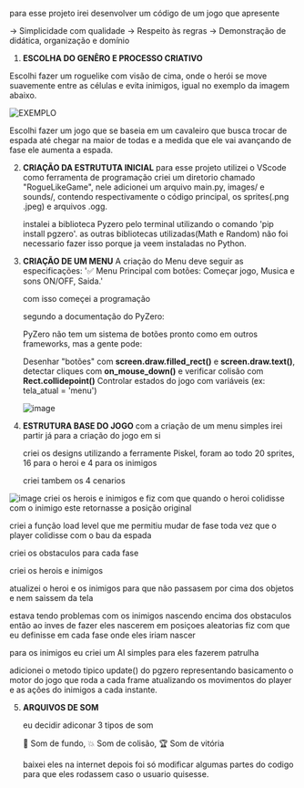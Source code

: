 para esse projeto irei desenvolver um código de um jogo que apresente

-> Simplicidade com qualidade
-> Respeito às regras
-> Demonstração de didática, organização e domínio

1. **ESCOLHA DO GENÊRO E PROCESSO CRIATIVO**

Escolhi fazer um roguelike com visão de cima, onde o herói se move suavemente entre as células e evita inimigos, igual no exemplo da imagem abaixo.

![EXEMPLO](https://imgs.search.brave.com/dodFVU7i6Yy_qSTMi2CbRXofu7YA9DwCmmksoq32cJg/rs:fit:860:0:0:0/g:ce/aHR0cHM6Ly9oYXBw/eW1hZy50di93cC1j/b250ZW50L3VwbG9h/ZHMvMjAyMC8xMC9p/bWFnZS0xMS5qcGVn)

Escolhi fazer um jogo que se baseia em um cavaleiro que busca trocar de espada até chegar na maior de todas e a medida que ele vai avançando de fase ele aumenta a espada.

2. **CRIAÇÃO DA ESTRUTUTA INICIAL**
   para esse projeto utilizei o VScode como ferramenta de programação
   criei um diretorio chamado "RogueLikeGame", nele adicionei um arquivo main.py, images/ e sounds/, contendo respectivamente o código principal, os sprites(.png .jpeg) e arquivos .ogg.

   instalei a biblioteca Pyzero pelo terminal utilizando o comando 'pip install pgzero'.
   as outras bibliotecas utilizadas(Math e Random) não foi necessario fazer isso porque ja veem instaladas no Python.

3. **CRIAÇÃO DE UM MENU**
   A criação do Menu deve seguir as especificações:
   '✅ Menu Principal com botões: Começar jogo, Musica e sons ON/OFF, Saida.'

   com isso começei a programação

   segundo a documentação do PyZero:

   PyZero não tem um sistema de botões pronto como em outros frameworks, mas a gente pode:
   
   Desenhar "botões" com **screen.draw.filled_rect()** e **screen.draw.text()**, detectar cliques com **on_mouse_down()** e verificar colisão com **Rect.collidepoint()**
   Controlar estados do jogo com variáveis (ex: tela_atual = 'menu')

   ![image](https://github.com/user-attachments/assets/6c874d69-92cf-47d3-9684-9919a09967e5)

4. **ESTRUTURA BASE DO JOGO**
   com a criação de um menu simples irei partir já para a criação do jogo em si

   criei os designs utilizando a ferramente Piskel, foram ao todo 20 sprites, 16 para o heroi e 4 para os inimigos

   criei tambem os 4 cenarios

![image](https://github.com/user-attachments/assets/8d28eb3f-7a8c-4243-b191-c40aaa489541)
criei os herois e inimigos e fiz com que quando o heroi colidisse com o inimigo este retornasse a posição original

criei a função load level que me permitiu mudar de fase toda vez que o player colidisse com o bau da espada

criei os obstaculos para cada fase

criei os herois e inimigos

atualizei o heroi e os inimigos para que não passasem por cima dos objetos e nem saissem da tela

estava tendo problemas com os inimigos nascendo encima dos obstaculos então ao inves de fazer eles nascerem em posiçoes aleatorias fiz com que eu definisse em cada fase onde eles iriam nascer

para os inimigos eu criei um AI simples para eles fazerem patrulha

adicionei o metodo tipico update() do pgzero representando basicamento o motor do jogo que roda a cada frame atualizando os movimentos do player e as ações do inimigos 
a cada instante.

5. **ARQUIVOS DE SOM**

   eu decidir adiconar 3 tipos de som
   
   🎵 Som de fundo, 💥 Som de colisão, 🏆 Som de vitória

   baixei eles na internet depois foi só modificar algumas partes do codigo para que eles rodassem caso o usuario quisesse.

   
